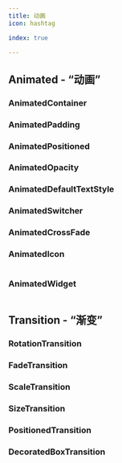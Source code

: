 ```yaml
---
title: 动画
icon: hashtag

index: true

---
```


<!-- more -->

## Animated - “动画”

### AnimatedContainer

### AnimatedPadding

### AnimatedPositioned

### AnimatedOpacity

### AnimatedDefaultTextStyle

### AnimatedSwitcher

### AnimatedCrossFade

### AnimatedIcon

```dart

```

### AnimatedWidget

```dart

```

## Transition - “渐变”

### RotationTransition

### FadeTransition

### ScaleTransition

### SizeTransition

### PositionedTransition

### DecoratedBoxTransition

```dart

```